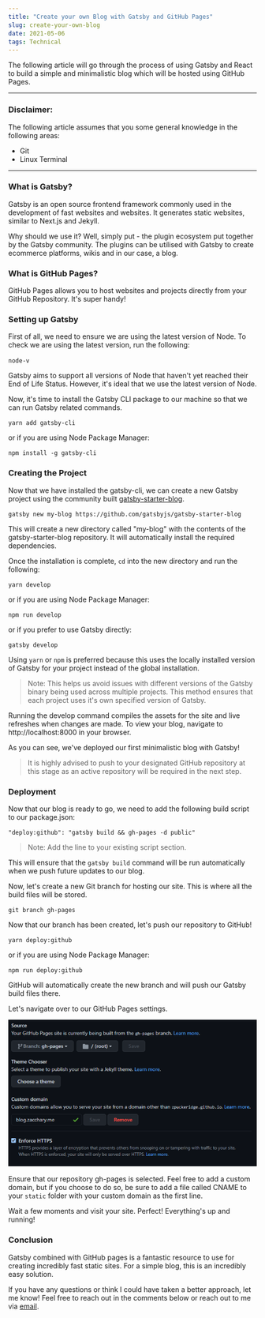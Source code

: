 ```yaml
---
title: "Create your own Blog with Gatsby and GitHub Pages"
slug: create-your-own-blog
date: 2021-05-06
tags: Technical
---
```


The following article will go through the process of using Gatsby and React to build a simple and minimalistic blog which will be hosted using GitHub Pages.

---

### Disclaimer:
The following article assumes that you some general knowledge in the following areas:
- Git
- Linux Terminal

---

### What is Gatsby?
Gatsby is an open source frontend framework commonly used in the development of fast websites and websites. It generates static websites, similar to Next.js and Jekyll. 

Why should we use it? Well, simply put - the plugin ecosystem put together by the Gatsby community. The plugins can be utilised with Gatsby to create ecommerce platforms, wikis and in our case, a blog.

### What is GitHub Pages?
GitHub Pages allows you to host websites and projects directly from your GitHub Repository. It's super handy!

### Setting up Gatsby
First of all, we need to ensure we are using the latest version of Node. To check we are using the latest version, run the following:

`node-v`

Gatsby aims to support all versions of Node that haven't yet reached their End of Life Status. However, it's ideal that we use the latest version of Node.

Now, it's time to install the Gatsby CLI package to our machine so that we can run Gatsby related commands.

```
yarn add gatsby-cli
```

or if you are using Node Package Manager:

    npm install -g gatsby-cli

### Creating the Project
Now that we have installed the gatsby-cli, we can create a new Gatsby project using the community built [gatsby-starter-blog](https://github.com/gatsbyjs/gatsby-starter-blog).

    gatsby new my-blog https://github.com/gatsbyjs/gatsby-starter-blog

This will create a new directory called "my-blog" with the contents of the gatsby-starter-blog repository. It will automatically install the required dependencies.

Once the installation is complete, `cd` into the new directory and run the following:

    yarn develop

or if you are using Node Package Manager:

    npm run develop

or if you prefer to use Gatsby directly:

    gatsby develop

Using `yarn` or `npm` is preferred because this uses the locally installed version of Gatsby for your project instead of the global installation.

> Note: This helps us avoid issues with different versions of the Gatsby binary being used across multiple projects. This method ensures that each project uses it's own specified version of Gatsby.

Running the develop command compiles the assets for the site and live refreshes when changes are made. To view your blog, navigate to http://localhost:8000 in your browser.

As you can see, we've deployed our first minimalistic blog with Gatsby!

> It is highly advised to push to your designated GitHub repository at this stage as an active repository will be required in the next step.

### Deployment
Now that our blog is ready to go, we need to add the following build script to our package.json:

    "deploy:github": "gatsby build && gh-pages -d public"

> Note: Add the line to your existing script section.

This will ensure that the `gatsby build` command will be run automatically when we push future updates to our blog.

Now, let's create a new Git branch for hosting our site. This is where all the build files will be stored.

    git branch gh-pages

Now that our branch has been created, let's push our repository to GitHub!

    yarn deploy:github

or if you are using Node Package Manager:

    npm run deploy:github

GitHub will automatically create the new branch and will push our Gatsby build files there.

Let's navigate over to our GitHub Pages settings. 

![](./github-pages-settings.png)

Ensure that our repository gh-pages is selected. Feel free to add a custom domain, but if you choose to do so, be sure to add a file called CNAME to your `static` folder with your custom domain as the first line.

Wait a few moments and visit your site. Perfect! Everything's up and running!

### Conclusion

Gatsby combined with GitHub pages is a fantastic resource to use for creating incredibly fast static sites. For a simple blog, this is an incredibly easy solution.

If you have any questions or think I could have taken a better approach, let me know! Feel free to reach out in the comments below or reach out to me via [email](mailto:zacchary@puckeridge.me).